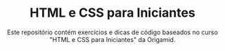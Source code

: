 <h1 align="center">HTML e CSS para Iniciantes</h1>
<p align="center">Este repositório contém exercícios e dicas de código baseados no curso "HTML e CSS para Iniciantes" da Origamid.</p>
